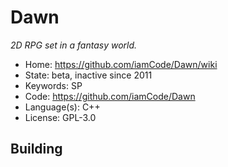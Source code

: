 # Dawn

_2D RPG set in a fantasy world._

- Home: https://github.com/iamCode/Dawn/wiki
- State: beta, inactive since 2011
- Keywords: SP
- Code: https://github.com/iamCode/Dawn
- Language(s): C++
- License: GPL-3.0

## Building
